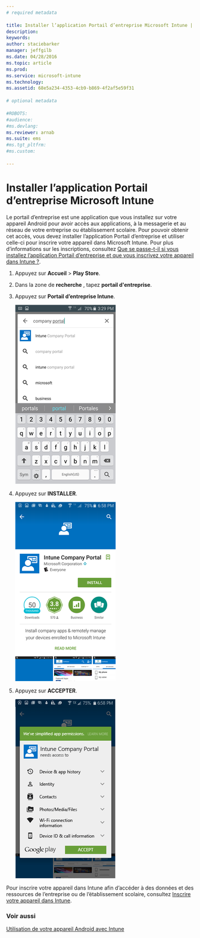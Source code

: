```yaml
---
# required metadata

title: Installer l’application Portail d’entreprise Microsoft Intune | Microsoft Intune
description:
keywords:
author: staciebarker
manager: jeffgilb
ms.date: 04/28/2016
ms.topic: article
ms.prod:
ms.service: microsoft-intune
ms.technology:
ms.assetid: 68e5a234-4353-4cb9-b869-4f2af5e59f31

# optional metadata

#ROBOTS:
#audience:
#ms.devlang:
ms.reviewer: arnab
ms.suite: ems
#ms.tgt_pltfrm:
#ms.custom:

---
```



# Installer l’application Portail d’entreprise Microsoft Intune

Le portail d’entreprise est une application que vous installez sur votre appareil Android pour avoir accès aux applications, à la messagerie et au réseau de votre entreprise ou établissement scolaire.  Pour pouvoir obtenir cet accès, vous devez installer l’application Portail d’entreprise et utiliser celle-ci pour inscrire votre appareil dans Microsoft Intune. Pour plus d’informations sur les inscriptions, consultez [Que se passe-t-il si vous installez l’application Portail d’entreprise et que vous inscrivez votre appareil dans Intune ?](what-happens-if-you-install-the-company-portal-app-and-enroll-your-device-in-intune-android.md).

1.  Appuyez sur **Accueil** &gt; **Play Store**.

2.  Dans la zone de **recherche** , tapez **portail d'entreprise**.

3.  Appuyez sur **Portail d’entreprise Intune**.

    ![android-search-company-portal](./media/and-cpinstall-1-search-cp.png)

4.  Appuyez sur **INSTALLER**.

    ![android-install-company-portal](./media/and-cpinstall-2-install.png)

5.  Appuyez sur **ACCEPTER**.

    ![android-accept-company-portal-terms](./media/and-cpinstall-3-cp-accept.png)

Pour inscrire votre appareil dans Intune afin d’accéder à des données et des ressources de l’entreprise ou de l’établissement scolaire, consultez [Inscrire votre appareil dans Intune](enroll-your-device-in-Intune-android.md).

### Voir aussi
[Utilisation de votre appareil Android avec Intune](using-your-android-device-with-intune.md)

<!--HONumber=Jun16_HO1-->



